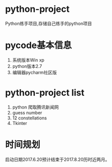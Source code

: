 # python-project
Python练手项目,存储自己练手的python项目
# pycode基本信息
1. 系统版本Win xp
2. python版本2.7
3. 编辑器pycharm社区版
# python-project list
1. python 爬取腾讯新闻网
2. guess number
3. 12 constellations
4. Tkinter
# 时间规划
启动日期2017.6.20预计结束于2017.8.20历时近两月。
